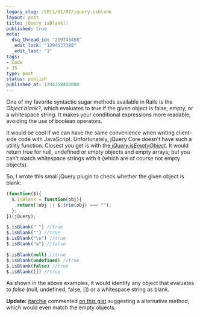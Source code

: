```yaml
---
legacy_slug: /2011/01/07/jquery-isblank
layout: post
title: jQuery isBlank()
published: true
meta:
  dsq_thread_id: "219743458"
  _edit_lock: "1294537388"
  _edit_last: "1"
tags:
- Code
- JS
type: post
status: publish
published_at: 1294358400000
---
```

One of my favorite syntactic sugar methods available in Rails is the <em>Object.blank?</em>, which evaluates to true if the given object is false, empty, or a whitespace string. It makes your conditional expressions more readable; avoiding the use of boolean operators.

It would be cool if we can have the same convenience when writing client-side code with JavaScript. Unfortunately, jQuery Core doesn't have such a utility function. Closest you get is with the <em><a href="http://api.jquery.com/jQuery.isEmptyObject/">jQuery.isEmptyObject</a></em>. It would return true for null, undefined or empty objects and empty arrays; but you can't match whitespace strings with it (which are of course not empty objects).

So, I wrote this small jQuery plugin to check whether the given object is blank:

```javascript
(function($){
  $.isBlank = function(obj){
    return(!obj || $.trim(obj) === "");
  };
})(jQuery);

$.isBlank(" ") //true
$.isBlank("") //true
$.isBlank("\n") //true
$.isBlank("a") //false

$.isBlank(null) //true
$.isBlank(undefined) //true
$.isBlank(false) //true
$.isBlank([]) //true
```

As shown in the above examples, it would identify any object that evaluates to <em>false</em> (null, undefined, false, []) or a whitespace string as blank.

<strong>Update:</strong> <a href="https://gist.github.com/jtarchie">jtarchie</a> commented <a href="https://gist.github.com/758269">on this gist</a> suggesting a alternative method, which would even match the empty objects.
